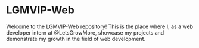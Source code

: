 # LGMVIP-Web
Welcome to the LGMVIP-Web repository! This is the place where I, as a web developer intern at @LetsGrowMore, showcase my projects and demonstrate my growth in the field of web development.
